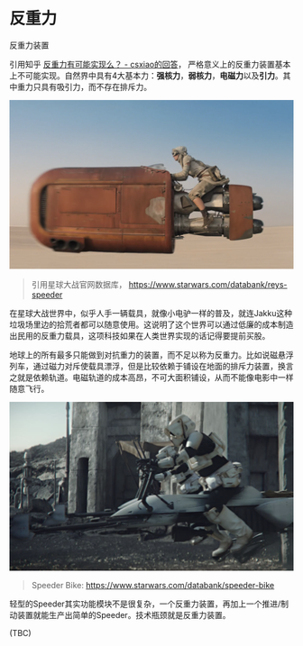 # 反重力

反重力装置

引用知乎 [反重力有可能实现么？ - csxiao的回答](
https://www.zhihu.com/question/19730169/answer/13118975)， 严格意义上的反重力装置基本上不可能实现。自然界中具有4大基本力：**强核力**，**弱核力**，**电磁力**以及**引力**。其中重力只具有吸引力，而不存在排斥力。

![Rey's Speeder](images/anti_gravity_rey's_speeder.png)
> 引用星球大战官网数据库， https://www.starwars.com/databank/reys-speeder

在星球大战世界中，似乎人手一辆载具，就像小电驴一样的普及，就连Jakku这种垃圾场里边的拾荒者都可以随意使用。这说明了这个世界可以通过低廉的成本制造出民用的反重力载具，这项科技如果在人类世界实现的话记得要提前买股。

地球上的所有最多只能做到对抗重力的装置，而不足以称为反重力。比如说磁悬浮列车，通过磁力对斥使载具漂浮，但是比较依赖于铺设在地面的排斥力装置，换言之就是依赖轨道。电磁轨道的成本高昂，不可大面积铺设，从而不能像电影中一样随意飞行。

![Speeder Bike](images/anti_gravity_speeder_bike.png)

> Speeder Bike: https://www.starwars.com/databank/speeder-bike

轻型的Speeder其实功能模块不是很复杂，一个反重力装置，再加上一个推进/制动装置就能生产出简单的Speeder。技术瓶颈就是反重力装置。

(TBC)